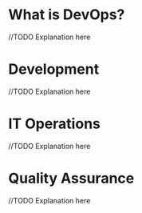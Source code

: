 # What is DevOps?

//TODO Explanation here

# Development
//TODO Explanation here

# IT Operations
//TODO Explanation here

# Quality Assurance 
//TODO Explanation here